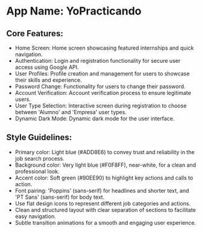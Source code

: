# **App Name**: YoPracticando

## Core Features:

- Home Screen: Home screen showcasing featured internships and quick navigation.
- Authentication: Login and registration functionality for secure user access using Google API.
- User Profiles: Profile creation and management for users to showcase their skills and experience.
- Password Change: Functionality for users to change their password.
- Account Verification: Account verification process to ensure legitimate users.
- User Type Selection: Interactive screen during registration to choose between 'Alumno' and 'Empresa' user types.
- Dynamic Dark Mode: Dynamic dark mode for the user interface.

## Style Guidelines:

- Primary color: Light blue (#ADD8E6) to convey trust and reliability in the job search process.
- Background color: Very light blue (#F0F8FF), near-white, for a clean and professional look.
- Accent color: Soft green (#90EE90) to highlight key actions and calls to action.
- Font pairing: 'Poppins' (sans-serif) for headlines and shorter text, and 'PT Sans' (sans-serif) for body text.
- Use flat design icons to represent different job categories and actions.
- Clean and structured layout with clear separation of sections to facilitate easy navigation.
- Subtle transition animations for a smooth and engaging user experience.